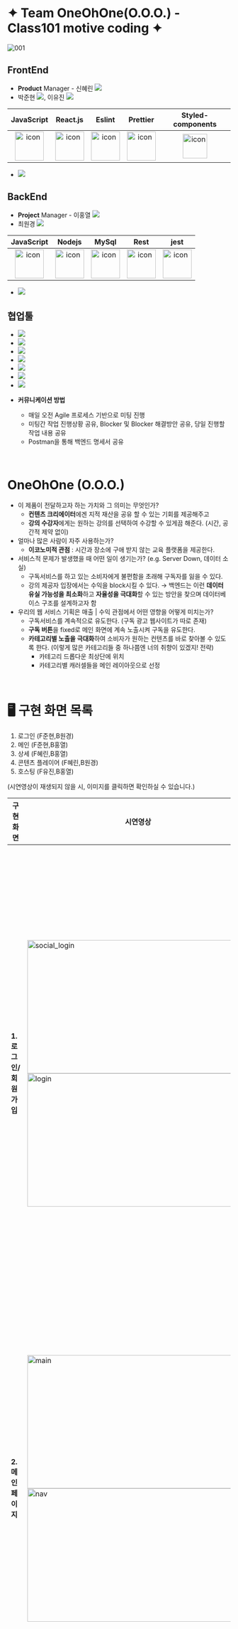 # ✦ Team OneOhOne(O.O.O.) - Class101 motive coding ✦

![001](https://user-images.githubusercontent.com/84219519/225594409-502b9e32-f782-438a-95e2-49fa35e312ea.png)

## FrontEnd

- **Product** Manager - 신혜린 <a href="https://github.com/shinheylynn"><img src="https://img.shields.io/badge/GitHub-181717?style=flat-square&logo=GitHub&logoColor=white&link=https://github.com/shinheylynn"/></a>
- 박준현 <a href="https://github.com/jhp4986"><img src="https://img.shields.io/badge/GitHub-181717?style=flat-square&logo=GitHub&logoColor=white&link=https://github.com/jhp4986"/></a>, 이유진 <a href="https://github.com/yujinni"><img src="https://img.shields.io/badge/GitHub-181717?style=flat-square&logo=GitHub&logoColor=white&link=https://github.com/yujinni"/></a>

|                                             JavaScript                                             |                                               React.js                                                |                                                 Eslint                                                 |                                                 Prettier                                                 |                                                   Styled-components                                                    |
| :------------------------------------------------------------------------------------------------: | :---------------------------------------------------------------------------------------------------: | :----------------------------------------------------------------------------------------------------: | :------------------------------------------------------------------------------------------------------: | :--------------------------------------------------------------------------------------------------------------------: |
| <img src="https://techstack-generator.vercel.app/js-icon.svg" alt="icon" width="65" height="65" /> | <img src="https://techstack-generator.vercel.app/react-icon.svg" alt="icon" width="65" height="65" /> | <img src="https://techstack-generator.vercel.app/eslint-icon.svg" alt="icon" width="65" height="65" /> | <img src="https://techstack-generator.vercel.app/prettier-icon.svg" alt="icon" width="65" height="65" /> | <img src="https://miro.medium.com/v2/resize:fit:480/1*Iohnw2aOQ5EBghVoqKA7VA.png" alt="icon" width="55" height="55" /> |

- <a href="https://github.com/wecode-bootcamp-korea/42-2nd-OneOhOne-frontend"><img src="https://img.shields.io/badge/FrontEnd Repo-181717?style=flat-square&logo=GitHub&logoColor=white&link=https://github.com/wecode-bootcamp-korea/42-2nd-OneOhOne-frontend"/></a>

## BackEnd

- **Project** Manager - 이홍열 <a href="https://github.com/hongyeollee"><img src="https://img.shields.io/badge/GitHub-181717?style=flat-square&logo=GitHub&logoColor=white&link=https://github.com/hongyeollee"/></a>
- 최원경 <a href="https://github.com/wkc28"><img src="https://img.shields.io/badge/GitHub-181717?style=flat-square&logo=GitHub&logoColor=white&link=https://github.com/wkc28"/></a>

|                                             JavaScript                                             |                                                Nodejs                                                 |                                                 MySql                                                 |                                                  Rest                                                   |                                                 jest                                                 |
| :------------------------------------------------------------------------------------------------: | :---------------------------------------------------------------------------------------------------: | :---------------------------------------------------------------------------------------------------: | :-----------------------------------------------------------------------------------------------------: | :--------------------------------------------------------------------------------------------------: |
| <img src="https://techstack-generator.vercel.app/js-icon.svg" alt="icon" width="65" height="65" /> | <img src="https://techstack-generator.vercel.app/nginx-icon.svg" alt="icon" width="65" height="65" /> | <img src="https://techstack-generator.vercel.app/mysql-icon.svg" alt="icon" width="65" height="65" /> | <img src="https://techstack-generator.vercel.app/restapi-icon.svg" alt="icon" width="65" height="65" /> | <img src="https://techstack-generator.vercel.app/jest-icon.svg" alt="icon" width="65" height="65" /> |

- <a href="https://github.com/wecode-bootcamp-korea/42-2nd-OneOhOne-backend"><img src="https://img.shields.io/badge/BackEnd Repo-181717?style=flat-square&logo=GitHub&logoColor=white&link=https://github.com/wecode-bootcamp-korea/42-2nd-OneOhOne-backend"/></a>

## 협업툴

- <img src="https://img.shields.io/badge/Git-F05032?style=for-the-badge&logo=Git&logoColor=white"/>
- <img src="https://img.shields.io/badge/GitHub-181717?style=for-the-badge&logo=GitHub&logoColor=White"/>
- <img src="https://img.shields.io/badge/VSCode-007ACC?style=for-the-badge&logo=VisualStudioCode&logoColor={로고 색깔}"/>
- <img src="https://img.shields.io/badge/Slack-4A154B?style=for-the-badge&logo=Slack&logoColor=white"/>
- <img src="https://img.shields.io/badge/Notion-000000?style=for-the-badge&logo=Notion&logoColor=white"/>
- <img src="https://img.shields.io/badge/Trello-0052CC?style=for-the-badge&logo=Trello&logoColor=white"/>
- <img src="https://img.shields.io/badge/Postman-FF6C37?style=for-the-badge&logo=Postman&logoColor=white">

- **커뮤니케이션 방법**
  - 매일 오전 Agile 프로세스 기반으로 미팅 진행
  - 미팅간 작업 진행상황 공유, Blocker 및 Blocker 해결방안 공유, 당일 진행할 작업 내용 공유
  - Postman을 통해 백엔드 명세서 공유

<br/>

# OneOhOne (O.O.O.)

- 이 제품이 전달하고자 하는 가치와 그 의미는 무엇인가?
  - **컨텐츠 크리에이터**에겐 지적 재산을 공유 할 수 있는 기회를 제공해주고
  - **강의 수강자**에게는 원하는 강의를 선택하여 수강할 수 있게끔 해준다. (시간, 공간적 제약 없이)
- 얼마나 많은 사람이 자주 사용하는가?
  - **이코노미적 관점** : 시간과 장소에 구애 받지 않는 교육 플랫폼을 제공한다.
- 서비스적 문제가 발생했을 때 어떤 일이 생기는가? (e.g. Server Down, 데이터 소실)
  - 구독서비스를 하고 있는 소비자에게 불편함을 초래해 구독자를 잃을 수 있다.
  - 강의 제공자 입장에서는 수익을 block시킬 수 있다.
    → 백엔드는 이런 **데이터 유실 가능성을 최소화**하고 **자율성을 극대화**할 수 있는 방안을 찾으며 데이터베이스 구조를 설계하고자 함
- 우리의 웹 서비스 기획은 매출 | 수익 관점에서 어떤 영향을 어떻게 미치는가?
  - 구독서비스를 계속적으로 유도한다. (구독 광고 웹사이트가 따로 존재)
  - **구독 버튼**을 fixed로 메인 화면에 계속 노출시켜 구독을 유도한다.
  - **카테고리별 노출을 극대화**하여 소비자가 원하는 컨텐츠를 바로 찾아볼 수 있도록 한다. (이렇게 많은 카테고리들 중 하나쯤엔 너의 취향이 있겠지! 전략)
    - 카테고리 드롭다운 최상단에 위치
    - 카테고리별 캐러셀들을 메인 레이아웃으로 선정

<br/>

# 🖥️ 구현 화면 목록

1. 로그인 (F준현,B원경)
2. 메인 (F준현,B홍열)
3. 상세 (F혜린,B홍열)
4. 콘텐츠 플레이어 (F혜린,B원경)
5. 호스팅 (F유진,B홍열)

(시연영상이 재생되지 않을 시, 이미지를 클릭하면 확인하실 수 있습니다.)

| 구현화면                      | 시연영상                                                                                                                                                                                                                                                                                                                                                                                                                                                                                                                                                                                                                                                                   | 구현기능                                                                                                                                                                                                                                                                                                                                                                                                                                                                                                                                                                                                                                                                                                                                                                                                                                                                                                                                                                                                                                                                                                                                                                                                                                                                                                                                                                                                                                                                                                                                                                    |
| ----------------------------- | -------------------------------------------------------------------------------------------------------------------------------------------------------------------------------------------------------------------------------------------------------------------------------------------------------------------------------------------------------------------------------------------------------------------------------------------------------------------------------------------------------------------------------------------------------------------------------------------------------------------------------------------------------------------------- | --------------------------------------------------------------------------------------------------------------------------------------------------------------------------------------------------------------------------------------------------------------------------------------------------------------------------------------------------------------------------------------------------------------------------------------------------------------------------------------------------------------------------------------------------------------------------------------------------------------------------------------------------------------------------------------------------------------------------------------------------------------------------------------------------------------------------------------------------------------------------------------------------------------------------------------------------------------------------------------------------------------------------------------------------------------------------------------------------------------------------------------------------------------------------------------------------------------------------------------------------------------------------------------------------------------------------------------------------------------------------------------------------------------------------------------------------------------------------------------------------------------------------------------------------------------------------- |
| **1. 로그인/회원가입**        | <img alt="social_login" width="500" height="300" src="https://user-images.githubusercontent.com/84219519/225576937-52dd5753-b5b6-42ac-a82c-22e86adf34df.gif"/> <br> <img width="500" height="300" alt="login" src="https://user-images.githubusercontent.com/84219519/225693807-d5555a93-525a-4edd-8f1f-b81dce1c8ce7.png">                                                                                                                                                                                                                                                                                                                                                 | **F준현님, B원경님**<br>**[공통]**<br>- 신규 유저 유입 허들을 낮추기 위해서 소셜 로그인을 도입함 <br>- 우리나라 기준으로 카카오톡 유저가 제일 많기 때문에 카카오 로그인을 최상단위 위치함 (이후 유저가 많은 SNS 순서로 배치)<br>- 회원가입 버튼이 최하위에 위치한 이유는 데이터베이스에 들어가는 리소스를 최소화하기 위함 <br>- 소셜 로그인으로 신규 유저 정보를 얻는 이유는 이미 기반이 잘 잡힌 기업에 인증 권한을 위임하는 게 안전하기 때문.<br>**[FrontEnd]**<br>- 카카오 API를 통해 Token을 요청하고 서버로 전달하는 로직을 구현<br>- 뒷 배경을 어둡게 해서 로그인 창을 좀 더 강조하고자 함<br>**[BackEnd]**<br>- 소셜 로그인 API에서 유저 닉네임과 이메일 동의를 구하기로 정함<br>- 리소스를 최소화하기 위함<br>- 소셜로그인으로 가입하면 비밀번호가 Null값으로 들어옴 → 자사 사이트에서 회원가입을 한 사람은 비밀번호 데이터가 있음 <br>- 유저별 이벤트 등에 활용 가능 (소셜로그인 회원 / 순수 사이트 가입 회원)                                                                                                                                                                                                                                                                                                                                                                                                                                                                                                                                                                                                                                                      |
| **2. 메인 페이지**            | <img alt="main" width="500" height="300" src="https://user-images.githubusercontent.com/84219519/225578150-fb903031-55a8-4ff5-98a3-91ad323fab09.gif"/> <br> <img alt="nav" width="500" height="300" src="https://user-images.githubusercontent.com/84219519/225694353-57d16bcc-8a57-405f-8df9-a64c9e42840c.gif"/>                                                                                                                                                                                                                                                                                                                                                          | **F준현님, B홍열님**<br>**[공통]**<br>- 강의의 다양성을 강조하기 위해 카테고리별 강의들을 메인 화면에 나타내고 있음<br>- 다양한 관심사를 가진 유저들을 최대한 많이 유입하기 위함<br>- 최상단에 위치한 메인 배너는 사이트가 가장 강조하고 싶은 강의 및 정보를 노출<br>- 유저가 사이트 접속 시 제일 먼저 보게 되는 위치에 있기 때문<br>**[FrontEnd]**<br>- 카테고리별 캐러셀 기능 구현해서 최대한 다양한 카테고리별 강의들을 노출<br>- Nav바에 전체 카테고리 드롭다운을 생성해서 전체 카테고리 목록을 한번에 확인할 수 있도록 구현<br>**[BackEnd]**<br>- 카테고리별 조회 API 와 전체 조회 API를 하나로 묶어서 기능을 구현<br>- 두 가지 기능을 하나로 묶어서 리소스를 줄이고 효율성을 극대화 (필요 시에만 카테고리별 API 를 get 해올 수 있음)                                                                                                                                                                                                                                                                                                                                                                                                                                                                                                                                                                                                                                                                                                                                                                                                                                  |
| **3. 상세 페이지**            | <img alt="detail" width="500" height="300" src="https://user-images.githubusercontent.com/84219519/225584755-a5fea55f-a9ef-4992-838e-30d50a8d4e52.gif"/> <br> <img alt="contents_button" width="500" height="300" src="https://user-images.githubusercontent.com/84219519/225694528-ac408330-0b0b-4556-ac8d-29ed6cab1942.gif"/>                                                                                                                                                                                                                                                                                                                                            | **F혜린님, B홍열님**<br>**[공통]**<br>- 관심(좋아요) 수를 통해 얼마나 많은 고객들이 해당 강의에 관심을 보이고 있는지를 나타내고 있고 유저의 ‘관심목록’에 추가한다. <br>- 해당 수치로 강의에 대한 관심도 및 인기도를 가늠해볼 수 있음. <br>- 하트를 누른 유저는 마이페이지에서 관심 있는 강의 목록에서 확인할 수 있음 + 관심 있는 강의 바탕 알람 전송 (노출증가)<br>- 공유하기, 선물하기 버튼<br>- 관심 있을 거 같은 지인에게 공유하기 및 선물하기 버튼을 통해 해당 강의를 널리 퍼뜨릴 수 있음 → 바이럴 효과, 유저 유입 증가 목표<br>**[FrontEnd]**<br>- 가장 먼저 나타나는 썸네일은 유저가 강조하고 싶은 이미지이기 때문에 제일 큰 사이즈로 구성<br>- ‘구독하기’ 버튼을 포함한 Aside 바는 화면을 스크롤해도 계속해서 쫓아다닌다.<br>- 클래스에 대한 정보를 알아보는 과정 속에서도 구독하기를 계속해서 유도할 수 있음. <br>- 가장 중요한 ‘구독하기(결제)’ 버튼이 유저의 UI에 계속 노출되도록 `position:sticky`사용<br>- 메뉴바 순서 - 후기> 클래스 소개>커리큘럼>크리에이터>환불정책<br>- 클래스명을 보고 클릭을 해서 상세페이지로 넘어온 유저는 적어도 클래스명만으로도 관심을 갖고 누른 유저일 가능성 ↑<br>- 해당 클래스의 신빙성을 따지기 위해서 제일 먼저 확인하는 척도는 후기인 경우가 많음<br>- 후기를 확인한 이후에는 클래스에 대한 자세한 소개글을 보며 유저가 기대한 내용이 맞는지를 확인할 수 있음<br>- 이후에 커리큘럼 및 크리에이터 소개글을 통해 더 자세한 내용을 확인하고 구독/결제로 유도하게끔 기획<br>**[BackEnd]**<br>- 하나의 페이지에서 해당 강의에 대한 모든 정보를 유저에게 전달할 수 있게 유저의 니즈를 충족해줄 수 있는 데이터들을 하나의 API로 구현 |
| **4. 콘텐츠 플레이어 페이지** | <img alt="contents" width="500" height="300" src="https://user-images.githubusercontent.com/84219519/225583043-63d833d8-24a4-43df-8502-f7b28e6ce6c7.gif"/>                                                                                                                                                                                                                                                                                                                                                                                                                                                                                                                 | **F혜린님, B원경님**<br>**[공통]**<br>- 우측 사이드바 속 정보 (강좌명, 목차명 등)을 확인하면서도 좌측 영상을 동시에 시청할 수 있음 <br>- 유저가 편하게 원하는 강의를 골라서 들을 수 있게끔 하기 위함<br>- 강의의 필수적인 정보를 한 화면에서 나타낼 수 있도록 유저의 시인성을 확보<br>- 사이드바 활성 시에도 영상 재생이 끊기지 않아 몰입도를 방해하지 않음<br>- 좌측 상단 ‘강의 대시보드’ 버튼을 통해 시청 중인 클래스 상세 페이지로 이동할 수 있게 구현<br>- 언제든 클래스에 대한 정보에 접근하기 쉽게 하기 위함 → 클래스에 대한 리뷰를 작성할 수 있고, 커뮤니티에 접근할 수 있음 등등<br>**[FrontEnd]**<br>- 처음엔 영상 제목을 클릭하면 체크박스가 선택되어 해당 영상을 시청했음을 나타내고자 함<br>- 추후에는 영상 길이의 70%가 재생되면 자동으로 체크박스가 채워지게끔 구현하고자 함<br>- 단순 체크박스 선택이 아니라 유저가 해당 영상을 얼마나 시청했는지에 따라 시청률을 측정하고자 했음<br>**[BackEnd]**<br>- 유저가 호스팅 페이지에서 동영상을 업로드하는 순서대로 출력을 해서 프론트에서 분류하기 편하게 videoSequence 및 curriculumsSequence를 부여함<br>- FormData 형식으로 비디오 url를 데이터베이스에 보관 및 관리를 기획함<br>- 비디오 url 데이터는 OneOhOne 사이트의 핵심 자료라고 생각되어 본질적인 데이터 유실 가능성을 최소화하기 위함                                                                                                                                                                                                                                                                                                                  |
| **5. 호스팅 페이지**          | <img alt="host" src="https://user-images.githubusercontent.com/97745006/225649875-700f9b19-fb30-4229-b0e5-cf4a94c0f747.gif"/> <br> <img alt="host" src="https://user-images.githubusercontent.com/97745006/225650392-b5ea4934-b78f-4beb-a345-441caaed38bf.gif"/> <br> <img alt="host" src="https://user-images.githubusercontent.com/97745006/225651208-072e1dfc-1866-4434-bcc3-fd8ae25d4f6d.gif"/> <br> <img alt="host"  src="https://user-images.githubusercontent.com/97745006/225652118-df70b3cd-4d2d-45e5-8d5f-b4d497d5c121.gif"/> <br> <img alt="host" src="https://user-images.githubusercontent.com/97745006/225654007-21c32939-5110-4ca0-ba58-9d9f1865317e.gif"/> | **F유진님, B홍열님**<br>**[공통]**<br>- 미리보기 버튼을 통해 업로드 전 모습을 확인할 수 있게 함<br>- 실제 업로드 전 실수를 방지하기 위함 (검토 기능)<br>- 업로드의 피로감을 줄이기 위해 최대한 단순하고 간결한 UI를 구성함<br>- 각각의 input 창마다 ‘입력 정보’와 ‘편집’ 버튼 존재<br>- 필수 입력 정보 존재 - 커버 이미지, 클래스 제목, 카테고리, 클래스 소개, 크리에이터 소개<br>- 유저가 구독 및 결제를 결심하는데 있어서 최소한으로 필요한 필수 정보라고 분류<br>- 호스트가 모든 정보를 입력해야 할 피로도를 줄여줌<br>**[FrontEnd]**<br>- 각각의 입력값이 저장되게끔 만들어서 유저에게 편리함을 제공<br>- 많은 값들을 한번에 모두 입력해서 저장하는 방식은 입력하다가 중단할 경우 데이터가 날아갈 우려가 존재하기 때문에 각각 저장 기능을 부여<br>- 일부분을 수정하고 싶은 경우 수정하고 싶은 input 컴포넌트만 수정이 활성화 되게 구현<br>- 입력하고자 하는 부분을 선택하면 입력창 부분이 펼쳐짐<br>- 스크롤하는 양을 줄여서 유저가 찾고자 하는 부분을 조금 더 쉽게 찾게 하기 위함<br>**[BackEnd]**<br>- 각각의 입력값이 저장되게끔 각각의 API를 생성하여 데이터 저장의 자율성을 제공<br>- 데이터를 따로 관리하기 때문에 데이터 분실 우려가 적어진다<br>- 데이터가 분산되어 저장되기 때문에 여러가지 기능 구현의 선택폭이 넓어진다 (예: 고객 분석 등)                                                                                                                                                                                                                                                                                                                   |
